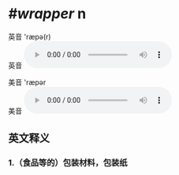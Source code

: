 # ***\#wrapper*** n
英音 'ræpə(r)  
英音
<audio src="./media/wrapper1_AAC.aac" controls="controls"></audio>

美音 'ræpər  
美音
<audio src="./media/wrapper2_AAC.aac" controls="controls"></audio>



  

英文释义
---
### 1.**（食品等的）包装材料，包装纸**  


